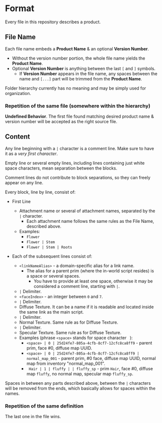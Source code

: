 # Format

Every file in this repository describes a product.

## File Name

Each file name embeds a **Product Name** & an optional **Version Number**.

* Without the version number portion, the whole file name yields the **Product Name**.
* Optional **Version Number** is anything between the last `[` and `]` symbols.
  * If **Version Number** appears in the file name, any spaces between the name and `[...]` part will be trimmed from the **Product Name**.

Folder hierarchy currently has no meaning and may be simply used for organization.

### Repetition of the same file (somewhere within the hierarchy)

**Undefined Behavior**. The first file found matching desired product name & version number will be accepted as the right source file.

## Content

Any line beginning with a `|` character is a comment line. Make sure to have it as a _very first character_.

Empty line or several empty lines, including lines containing just white space characters, mean separation between the blocks.

Comment lines do not contribute to block separations, so they can freely appear on any line.

Every block, line by line, consist of:

* First Line
  * Attachment name or several of attachment names, separated by the `|` character.
    * Each attachment name follows the same rules as the File Name, described above.
  * Examples:
    * `Flower`
    * `Flower | Stem`
    * `Flower | Stem | Roots`

* Each of the subsequent lines consist of:
  * `<linkNameAlias>` - a domain-specific alias for a link name.
    * The alias for a parent prim (where the in-world script resides) is a space or several spaces.
      * You have to provide at least one space, otherwise it may be considered a comment line, starting with `|`.
  * `|` Delimiter.
  * `<faceIndex>` - an integer between `0` and `7`.
  * `|` Delimiter.
  * Diffuse Texture. It can be a name if it is readable and located inside the same link as the main script.
  * `|` Delimiter.
  * Normal Texture. Same rule as for Diffuse Texture.
  * `|` Delimiter.
  * Specular Texture. Same rule as for Diffuse Texture.
  * Examples (phrase `<space>` stands for space character ` `):
    * `<space> | 0 | 25d24fe7-805a-4cfb-8cf7-12cfc8ca8ff9` - parent prim, face #0, diffuse map UUID.
    * `<space> | 0 | 25d24fe7-805a-4cfb-8cf7-12cfc8ca8ff9 | normal_map_001` - parent prim, #0 face, diffuse map UUID, normal map from inventory "normal_map_001".
    * ` Hair | 1 | fluffy | | fluffy_sp` - prim `Hair`, face #0, diffuse map `fluffy`, no normal map, specular map `fluffy_sp`.

Spaces in between any parts described above, between the `|` characters will be removed from the ends, which basically allows for spaces within the names.


### Repetition of the same definition

The last one in the file wins.
